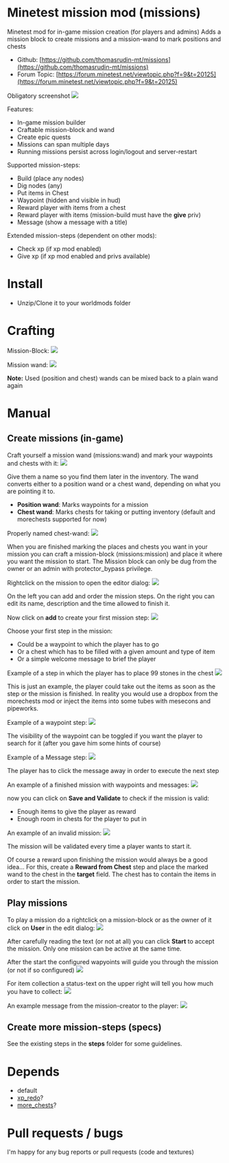 Minetest mission mod (missions)
======

Minetest mod for in-game mission creation (for players and admins)
Adds a mission block to create missions and a mission-wand to mark positions and chests

* Github: [https://github.com/thomasrudin-mt/missions](https://github.com/thomasrudin-mt/missions)
* Forum Topic: [https://forum.minetest.net/viewtopic.php?f=9&t=20125](https://forum.minetest.net/viewtopic.php?f=9&t=20125)

Obligatory screenshot
![](screenshots/intro.png?raw=true)

Features:
* In-game mission builder
* Craftable mission-block and wand
* Create epic quests
* Missions can span multiple days
* Running missions persist across login/logout and server-restart

Supported mission-steps:
* Build (place any nodes)
* Dig nodes (any)
* Put items in Chest
* Waypoint (hidden and visible in hud)
* Reward player with items from a chest
* Reward player with items (mission-build must have the **give** priv)
* Message (show a message with a title)

Extended mission-steps (dependent on other mods):
* Check xp (if xp mod enabled)
* Give xp (if xp mod enabled and privs available)

# Install

* Unzip/Clone it to your worldmods folder

# Crafting

Mission-Block:
![](screenshots/craft_mission.png?raw=true)

Mission wand:
![](screenshots/craft_wand1.png?raw=true)

**Note:** Used (position and chest) wands can be mixed back to a plain wand again

# Manual

## Create missions (in-game)

Craft yourself a mission wand (missions:wand) and mark your waypoints and chests with it:
![](screenshots/screenshot_20180724_205841.png?raw=true)

Give them a name so you find them later in the inventory.
The wand converts either to a position wand or a chest wand, depending on what you are pointing it to.
* **Position wand**: Marks waypoints for a mission
* **Chest wand**: Marks chests for taking or putting inventory (default and morechests supported for now)

Properly named chest-wand:
![](screenshots/screenshot_20180724_205926.png?raw=true)


When you are finished marking the places and chests you want in your mission
you can craft a mission-block (missions:mission) and place it where you want the mission to start.
The Mission block can only be dug from the owner or an admin with protector_bypass privilege.

Rightclick on the mission to open the editor dialog:
![](screenshots/screenshot_20180724_205947.png?raw=true)

On the left you can add and order the mission steps.
On the right you can edit its name, description and the time allowed to finish it.

Now click on **add** to create your first mission step:
![](screenshots/screenshot_20180724_205958.png?raw=true)

Choose your first step in the mission:
* Could be a waypoint to which the player has to go
* Or a chest which has to be filled with a given amount and type of item
* Or a simple welcome message to brief the player

Example of a step in which the player has to place 99 stones in the chest
![](screenshots/screenshot_20180724_210022.png?raw=true)

This is just an example, the player could take out the items as soon as the step or the mission is finished.
In reality you would use a dropbox from the morechests mod or inject the items into some tubes with mesecons and pipeworks.

Example of a waypoint step:
![](screenshots/screenshot_20180724_210049.png?raw=true)

The visibility of the waypoint can be toggled if you want the player to search for it (after you gave him some hints of course)


Example of a Message step:
![](screenshots/screenshot_20180724_210108.png?raw=true)

The player has to click the message away in order to execute the next step

An example of a finished mission with waypoints and messages:
![](screenshots/screenshot_20180724_210112.png?raw=true)

now you can click on **Save and Validate** to check if the mission is valid:
* Enough items to give the player as reward
* Enough room in chests for the player to put in

An example of an invalid mission:
![](screenshots/screenshot_20180724_210145.png?raw=true)

The mission will be validated every time a player wants to start it.

Of course a reward upon finishing the mission would always be a good idea...
For this, create a **Reward from Chest** step and place the marked wand to the chest in the **target** field.
The chest has to contain the items in order to start the mission.

## Play missions

To play a mission do a rightclick on a mission-block or as the owner of it click on **User** in the edit dialog:
![](screenshots/screenshot_20180724_210206.png?raw=true)

After carefully reading the text (or not at all) you can click **Start** to accept the mission.
Only one mission can be active at the same time.

After the start the configured wapyoints will guide you through the mission (or not if so configured)
![](screenshots/screenshot_20180724_210221.png?raw=true)

For item collection a status-text on the upper right will tell you how much you have to collect:
![](screenshots/screenshot_20180724_210232.png?raw=true)


An example message from the mission-creator to the player:
![](screenshots/screenshot_20180724_210243.png?raw=true)

## Create more mission-steps (specs)

See the existing steps in the **steps** folder for some guidelines.

# Depends

* default
* [xp_redo](https://github.com/thomasrudin-mt/xp_redo)?
* [more_chests](https://github.com/minetest-mods/more_chests)?

# Pull requests / bugs

I'm happy for any bug reports or pull requests (code and textures)

